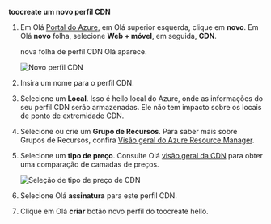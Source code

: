 **toocreate um novo perfil CDN**

1. Em Olá [Portal do Azure](https://portal.azure.com), em Olá superior esquerda, clique em **novo**.  Em Olá **novo** folha, selecione **Web + móvel**, em seguida, **CDN**.
   
    nova folha de perfil CDN Olá aparece.
   
    ![Novo perfil CDN](./media/cdn-create-profile/new-cdn-profile-include.png)
2. Insira um nome para o perfil CDN.
3. Selecione um **Local**.  Isso é hello local do Azure, onde as informações do seu perfil CDN serão armazenadas.  Ele não tem impacto sobre os locais de ponto de extremidade CDN.
4. Selecione ou crie um **Grupo de Recursos**.  Para saber mais sobre Grupos de Recursos, confira [Visão geral do Azure Resource Manager](../articles/azure-resource-manager/resource-group-overview.md#resource-groups).
5. Selecione um **tipo de preço**.  Consulte Olá [visão geral da CDN](../articles/cdn/cdn-overview.md#azure-cdn-features) para obter uma comparação de camadas de preços.
   
    ![Seleção de tipo de preço de CDN](./media/cdn-create-profile/cdn-choose-sku-include.png)
6. Selecione Olá **assinatura** para este perfil CDN.
7. Clique em Olá **criar** botão novo perfil do toocreate hello. 

